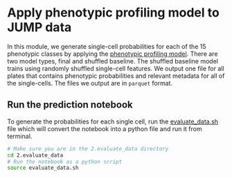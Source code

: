 # Apply phenotypic profiling model to JUMP data

In this module, we generate single-cell probabilities for each of the 15 phenotypic classes by applying the [phenotypic profiling model](https://github.com/WayScience/phenotypic_profiling_model).
There are two model types, final and shuffled baseline.
The shuffled baseline model trains using randomly shuffled single-cell features. 
We output one file for all plates that contains phenotypic probabilities and relevant metadata for all of the single-cells.
The files we output are in `parquet` format.

## Run the prediction notebook

To generate the probabilities for each single cell, run the [evaluate_data.sh](./evaluate_data.sh) file which will convert the notebook into a python file and run it from terminal.

```bash
# Make sure you are in the 2.evaluate_data directory
cd 2.evaluate_data
# Run the notebook as a python script
source evaluate_data.sh
```
